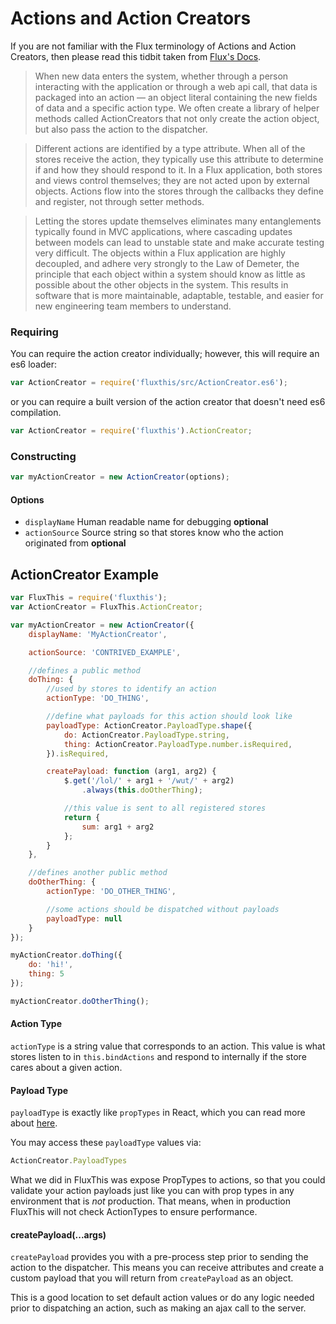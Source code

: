 # Actions and Action Creators

If you are not familiar with the Flux terminology of Actions
and Action Creators, then please read this tidbit taken
from [Flux's Docs](https://facebook.github.io/react/blog/2014/07/30/flux-actions-and-the-dispatcher.html#actions-and-actioncreators).

>When new data enters the system, whether through a person interacting with the
application or through a web api call, that data is packaged into an action —
an object literal containing the new fields of data and a specific action
type. We often create a library of helper methods called ActionCreators that
not only create the action object, but also pass the action to the dispatcher.

>Different actions are identified by a type attribute. When all of the stores
receive the action, they typically use this attribute to determine if and how
they should respond to it. In a Flux application, both stores and views
control themselves; they are not acted upon by external objects. Actions
flow into the stores through the callbacks they define and register, not
through setter methods.

>Letting the stores update themselves eliminates many entanglements typically
found in MVC applications, where cascading updates between models can lead
to unstable state and make accurate testing very difficult. The objects
within a Flux application are highly decoupled, and adhere very strongly
to the Law of Demeter, the principle that each object within a system should
know as little as possible about the other objects in the system. This
results in software that is more maintainable, adaptable, testable, and
easier for new engineering team members to understand.

### Requiring

You can require the action creator individually; however,
 this will require an es6 loader:

```js
var ActionCreator = require('fluxthis/src/ActionCreator.es6');
```

or you can require a built version of the action creator that doesn't need es6
compilation.

```js
var ActionCreator = require('fluxthis').ActionCreator;
```


### Constructing

```js
var myActionCreator = new ActionCreator(options);
```

#### Options
- `displayName` Human readable name for debugging **optional**
- `actionSource` Source string so that stores know who the action originated from **optional**

## ActionCreator Example

```js
var FluxThis = require('fluxthis');
var ActionCreator = FluxThis.ActionCreator;

var myActionCreator = new ActionCreator({
	displayName: 'MyActionCreator',

	actionSource: 'CONTRIVED_EXAMPLE',

	//defines a public method
	doThing: {
		//used by stores to identify an action
		actionType: 'DO_THING',

		//define what payloads for this action should look like
		payloadType: ActionCreator.PayloadType.shape({
			do: ActionCreator.PayloadType.string,
			thing: ActionCreator.PayloadType.number.isRequired,
		}).isRequired,

		createPayload: function (arg1, arg2) {
			$.get('/lol/' + arg1 + '/wut/' + arg2)
				.always(this.doOtherThing);

			//this value is sent to all registered stores
			return {
				sum: arg1 + arg2
			};
		}
	},

	//defines another public method
	doOtherThing: {
		actionType: 'DO_OTHER_THING',

		//some actions should be dispatched without payloads
		payloadType: null
	}
});

myActionCreator.doThing({
	do: 'hi!',
	thing: 5
});

myActionCreator.doOtherThing();
```

#### Action Type

`actionType` is a string value that corresponds to an action. This value
is what stores listen to in `this.bindActions` and respond to internally
if the store cares about a given action.


#### Payload Type

`payloadType` is exactly like `propTypes` in React, which you can read more
about [here](https://facebook.github.io/react/docs/reusable-components.html).

You may access these `payloadType` values via:

```js
ActionCreator.PayloadTypes
```

What we did in FluxThis was expose PropTypes to actions, so that you could
validate your action payloads just like you can with prop types in any
environment that is *not* production. That means, when in production FluxThis
will not check ActionTypes to ensure performance.

#### createPayload(...args)

`createPayload` provides you with a pre-process step prior to sending the
action to the dispatcher. This means you can receive attributes and create
a custom payload that you will return from `createPayload` as an object.

This is a good location to set default action values or do any logic
needed prior to dispatching an action, such as making an ajax call to the
server.

